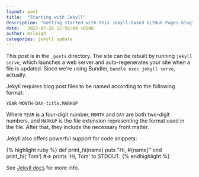```yaml
---
layout: post
title:  "Starting with Jekyll"
description: "Getting started with this Jekyll-based GitHub Pages blog"
date:   2022-07-26 22:58:04 +0100
author: msleigh
categories: jekyll update
---
```

This post is in the `_posts` directory. The site can be rebuilt by running `jekyll serve`, which launches a web server and auto-regenerates your site when a file is updated. Since we're using Bundler, `bundle exec jekyll serve`, actually.

Jekyll requires blog post files to be named according to the following format:

`YEAR-MONTH-DAY-title.MARKUP`

Where `YEAR` is a four-digit number, `MONTH` and `DAY` are both two-digit numbers, and `MARKUP` is the file extension representing the format used in the file. After that, they include the necessary front matter.

Jekyll also offers powerful support for code snippets:

{% highlight ruby %}
def print_hi(name)
  puts "Hi, #{name}"
end
print_hi('Tom')
#=> prints 'Hi, Tom' to STDOUT.
{% endhighlight %}

See [Jekyll docs][jekyll-docs] for more info.

[jekyll-docs]: https://jekyllrb.com/docs/home
